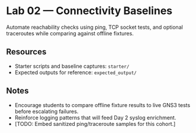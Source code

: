 # Lab 02 — Connectivity Baselines

Automate reachability checks using ping, TCP socket tests, and optional traceroutes while comparing against offline fixtures.

## Resources
- Starter scripts and baseline captures: `starter/`
- Expected outputs for reference: `expected_output/`

## Notes
- Encourage students to compare offline fixture results to live GNS3 tests before escalating failures.
- Reinforce logging patterns that will feed Day 2 syslog enrichment.
- [TODO: Embed sanitized ping/traceroute samples for this cohort.]
